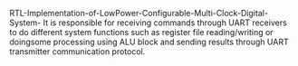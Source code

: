 RTL-Implementation-of-LowPower-Configurable-Multi-Clock-Digital-System-
It is responsible for receiving commands through UART receivers to do different system functions such as register file reading/writing or doingsome processing using ALU block and sending results through UART transmitter communication protocol.